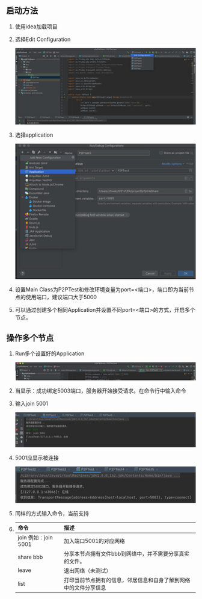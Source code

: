 ## 启动方法

1. 使用idea加载项目

2. 选择Edit Configuration

   ![image-20210428190044512](./img/image-20210428190044512.png)

3. 选择application

   ![image-20210428190139463](./img/image-20210428190139463.png)

4. 设置Main Class为P2PTest和修改环境变量为port=<端口>，端口即为当前节点的使用端口，建议端口大于5000

5. 可以通过创建多个相同Application并设置不同port=<端口>的方式，开启多个节点。

## 操作多个节点

1. Run多个设置好的Application

   ![image-20210428190548028](./img/image-20210428190548028.png)

2. 当显示：成功绑定5003端口，服务器开始接受请求。在命令行中输入命令

3. 输入join 5001

   ![image-20210428190751255](./img/image-20210428190751255.png)

4. 5001应显示被连接

   ![image-20210428190841660](./img/image-20210428190841660.png)

5. 同样的方式输入命令，当前支持

6. | 命令                        | 描述                                                         |
   | --------------------------- | ------------------------------------------------------------ |
   | join <port> 例如：join 5001 | 加入端口5001的对应网络                                       |
   | share bbb                   | 分享本节点拥有文件bbb到网络中，并不需要分享真实的文件。      |
   | leave                       | 退出网络（未测试）                                           |
   | list                        | 打印当前节点拥有的信息，邻居信息和自身了解到网络中的文件分享信息 |
